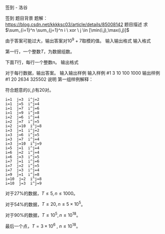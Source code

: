 



签到 - 洛谷














签到
题目背景
题解：https://blog.csdn.net/kkkksc03/article/details/85008142
题目描述
求$\sum_{i=1}^n \sum_{j=1}^n i \  xor \ j \in [\min(i,j),\max(i,j)]$

由于答案可能过大，输出答案对$10^9+7$取模的值。
输入输出格式
输入格式

第一行，一个整数$T$，为数据组数。

下面$T$行，每行一个整数$n$。
输出格式

对于每行数据，输出答案。
输入输出样例
输入样例 #1
3
10
100
1000
输出样例 #1
20
2634
325502
说明
第一组样例解释：

符合题意的$(i,j)$有$20$对。
```
i=1  j=3  i^j=2
i=1  j=5  i^j=4
i=1  j=7  i^j=6
i=1  j=9  i^j=8
i=2  j=6  i^j=4
i=2  j=7  i^j=5
i=2  j=10  i^j=8
i=3  j=1  i^j=2
i=3  j=6  i^j=5
i=3  j=7  i^j=4
i=3  j=10  i^j=9
i=5  j=1  i^j=4
i=6  j=2  i^j=4
i=6  j=3  i^j=5
i=7  j=1  i^j=6
i=7  j=2  i^j=5
i=7  j=3  i^j=4
i=9  j=1  i^j=8
i=10  j=2  i^j=8
i=10  j=3  i^j=9
```

对于27%的数据，$T\le 5, n \le 1000$。

对于54%的数据，$T\le 20, n \le 5 \times 10^5$。

对于90%的数据，$T\le 10^5, n \le 10^{18}$。

最后一个点，$T=3\times 10^6 \ ,\  n\le 10^{18}$。






